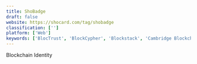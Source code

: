 ```yaml
---
title: ShoBadge
draft: false 
website: https://shocard.com/tag/shobadge
classification: ['']
platform: ['Web']
keywords: ['BlocTrust', 'BlockCypher', 'Blockstack', 'Cambridge Blockchain', 'Deqode', 'Elliptic', 'Evernym', 'Hyperledger', 'Kaleido Blockchain Business Cloud', 'Netki', 'SecureKey']
---
```

Blockchain Identity